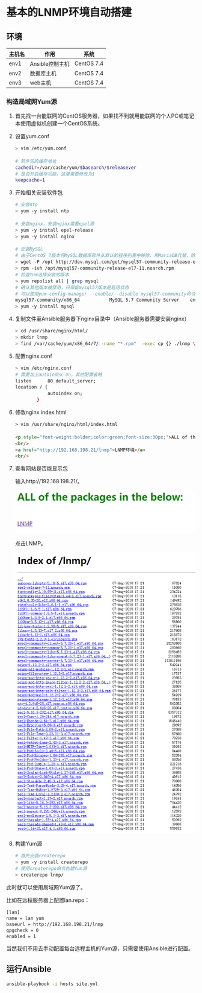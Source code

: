 # 基本的LNMP环境自动搭建

## 环境

| 主机名 | 作用            | 系统       |
| ------ | --------------- | ---------- |
| env1   | Ansible控制主机 | CentOS 7.4 |
| env2   | 数据库主机      | CentOS 7.4 |
| env3   | web主机         | CentOS 7.4 |


### 构造局域网Yum源

1. 首先找一台能联网的CentOS服务器，如果找不到就用能联网的个人PC或笔记本使用虚拟机创建一个CentOS系统。

2. 设置yum.conf

   ```bash
   > vim /etc/yum.conf
   
   # 软件包的缓存地址
   cachedir=/var/cache/yum/$basearch/$releasever
   # 是否开启缓存功能，这里需要修改为1
   keepcache=1
   ```

3. 开始相关安装软件包

   ```bash
   # 安装ntp
   > yum -y install ntp
   
   # 安装nginx，安装nginx需要epel源
   > yum -y install epel-release
   > yum -y install nginx
   
   # 安装MySQL
   # 由于CentOS 7版本将MySQL数据库软件从默认的程序列表中移除，用MariaDB代替，防止MySQL被甲骨文公司收购后可能闭源的状况，所以默认安装的是MariaDB。但我还是想安装MySQL 5.7，进行如下操作
   > wget -P /opt http://dev.mysql.com/get/mysql57-community-release-el7-11.noarch.rpm
   > rpm -ivh /opt/mysql57-community-release-el7-11.noarch.rpm
   # 检查Yum选择安装的版本
   > yum repolist all | grep mysql
   # 确认其他版本被禁用，只保留mysql57版本是启用状态
   # 可以使用yum-config-manager --enable/--disable mysql57-community命令开启或禁用
   mysql57-community/x86_64           MySQL 5.7 Community Server    enabled:    287
   > yum -y install mysql
   ```

4. 复制文件至Ansible服务器下nginx目录中（Ansible服务器需要安装nginx）

   ```bash
   > cd /usr/share/nginx/html/
   > mkdir lnmp
   > find /var/cache/yum/x86_64/7/ -name "*.rpm"  -exec cp {} ./lnmp \;
   ```

5. 配置nginx.conf

   ```bash
   > vim /etc/nginx.conf
   # 需要加上autoindex on，其他配置省略
   listen      80 default_server;
   location / {
               autoindex on;
           } 
   ```

6. 修改nginx index.html

   ```html
   > vim /usr/share/nginx/html/index.html
   
   <p style="font-weight:bolder;color:green;font-size:30px;">ALL of the packages in the below:</p>
   <br/>
   <a href="http://192.168.198.21/lnmp">LNMP环境</a>
   <br/>
   ```

7. 查看网站是否能显示包

   输入http://192.168.198.21/。

   ![1533634048628](https://github.com/gaoniao/images/raw/master/1533634048628.png)

   点击LNMP。

   ![1533634082877](https://github.com/gaoniao/images/raw/master/1533634082877.png)

8. 构建Yum源

   ```bash
   # 首先安装createrepo
   > yum -y install createrepo
   # 使用createrepo命令构建Yum源 
   > createrepo lnmp/
   ```



此时就可以使用局域网Yum源了。

比如在远程服务器上配置lan.repo：

```
[lan]
name = lan yum
baseurl = http://192.168.198.21/lnmp
gpgcheck = 0
enabled = 1
```

当然我们不用去手动配置每台远程主机的Yum源，只需要使用Ansible进行配置。

## 运行Ansible
```bash
ansible-playbook -i hosts site.yml
```